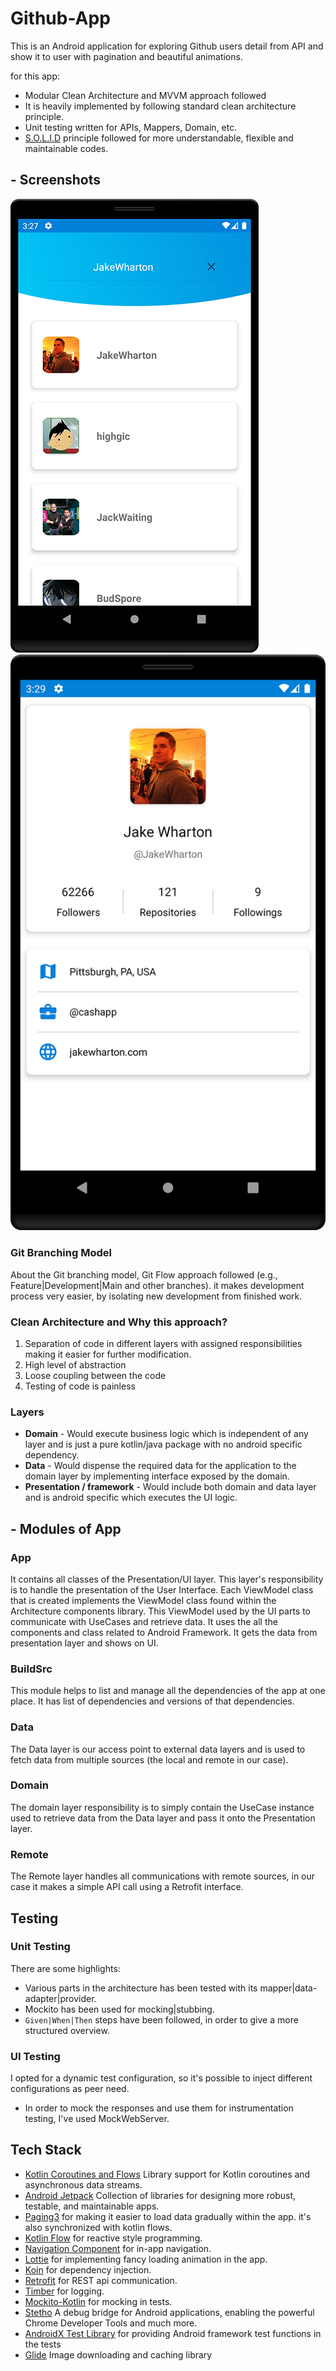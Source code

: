 # Github-App

This is an Android application for exploring Github users detail from API and show it to user with pagination and beautiful animations.

for this app:
- Modular Clean Architecture and MVVM approach followed
- It is heavily implemented by following standard clean architecture principle.
- Unit testing written for APIs, Mappers, Domain, etc.
- [S.O.L.I.D](https://en.wikipedia.org/wiki/SOLID) principle followed for more understandable, flexible and maintainable codes.

## - Screenshots

![](/screenshots/screen1.png)
![](/screenshots/screen2.png)

### Git Branching Model
About the Git branching model, Git Flow approach followed (e.g., Feature|Development|Main and other branches). it makes development process very easier, by isolating new development from finished work.

### Clean Architecture and Why this approach?
1. Separation of code in different layers with assigned responsibilities making it easier for further modification.
2. High level of abstraction
3. Loose coupling between the code
4. Testing of code is painless

### Layers
- **Domain** - Would execute business logic which is independent of any layer and is just a pure kotlin/java package with no android specific dependency.
- **Data** - Would dispense the required data for the application to the domain layer by implementing interface exposed by the domain.
- **Presentation / framework** - Would include both domain and data layer and is android specific which executes the UI logic.

## - Modules of App
### App
It contains all classes of the Presentation/UI layer. This layer's responsibility is to handle the presentation of the User Interface.
Each ViewModel class that is created implements the ViewModel class found within the Architecture components library. This ViewModel used by the UI parts to communicate with UseCases and retrieve data.
It uses the all the components and class related to Android Framework. It gets the data from presentation layer and shows on UI.

### BuildSrc
This module helps to list and manage all the dependencies of the app at one place. It has list of dependencies and versions of that dependencies.

### Data
The Data layer is our access point to external data layers and is used to fetch data from multiple sources (the local and remote in our case).

### Domain
The domain layer responsibility is to simply contain the UseCase instance used to retrieve data from the Data layer and pass it onto the Presentation layer.

### Remote
The Remote layer handles all communications with remote sources, in our case it makes a simple API call using a Retrofit interface.


## Testing

### Unit Testing

There are some highlights:
* Various parts in the architecture has been tested with its mapper|data-adapter|provider.
* Mockito has been used for mocking|stubbing.
* `Given|When|Then` steps have been followed, in order to give a more structured overview.

### UI Testing

I opted for a dynamic test configuration, so it's possible to inject different configurations as peer need.
* In order to mock the responses and use them for instrumentation testing, I've used MockWebServer.


## Tech Stack
* [Kotlin Coroutines and Flows][0] Library support for Kotlin coroutines and asynchronous data streams.
* [Android Jetpack][1] Collection of libraries for designing more robust, testable, and maintainable apps.
* [Paging3][2] for making it easier to load data gradually within the app. it's also synchronized with kotlin flows.
* [Kotlin Flow][4] for reactive style programming.
* [Navigation Component][5] for in-app navigation.
* [Lottie][6] for implementing fancy loading animation in the app.
* [Koin][7] for dependency injection.
* [Retrofit][8] for REST api communication.
* [Timber][9] for logging.
* [Mockito-Kotlin][11] for mocking in tests.
* [Stetho][13] A debug bridge for Android applications, enabling the powerful Chrome Developer Tools and much more.
* [AndroidX Test Library][14] for providing Android framework test functions in the tests
* [Glide][15] Image downloading and caching library

[0]:  https://github.com/Kotlin/kotlinx.coroutines
[1]:  https://developer.android.com/jetpack/androidx/explorer
[2]:  https://developer.android.com/jetpack/androidx/releases/paging
[4]:  https://kotlinlang.org/docs/flow.html
[5]:  https://developer.android.com/topic/libraries/architecture/navigation/
[6]:  https://github.com/airbnb/lottie-android
[7]:  https://insert-koin.io/
[8]:  https://github.com/square/retrofit
[9]:  https://github.com/JakeWharton/timber
[11]: https://github.com/nhaarman/mockito-kotlin
[13]: https://github.com/facebook/stetho
[14]: https://github.com/android/android-test
[15]: https://github.com/bumptech/glide
